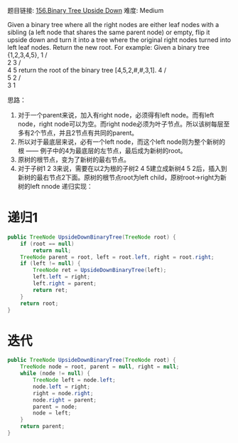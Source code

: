 题目链接: [156.Binary Tree Upside Down][1]
难度: Medium

Given a binary tree where all the right nodes are either leaf nodes with a sibling (a left node that shares the same parent node) or empty, flip it upside down and turn it into a tree where the original right nodes turned into left leaf nodes. Return the new root.
For example:
Given a binary tree {1,2,3,4,5},
    1
   / \
  2   3
 / \
4   5
return the root of the binary tree [4,5,2,#,#,3,1].
   4
  / \
 5   2
    / \
   3   1  

思路：
1. 对于一个parent来说，加入有right node，必须得有left node。而有left node，right node可以为空。而right node必须为叶子节点。所以该树每层至多有2个节点，并且2节点有共同的parent。
2. 所以对于最底层来说，必有一个left node，而这个left node则为整个新树的根 —— 例子中的4为最底层的左节点，最后成为新树的root。
3. 原树的根节点，变为了新树的最右节点。
3. 对于子树1 2 3来说，需要在以2为根的子树2 4 5建立成新树4 5 2后，插入到新树的最右节点2下面。原树的根节点root为left child，原树root->right为新树的left nnode
递归实现：

# 递归1
```java
public TreeNode UpsideDownBinaryTree(TreeNode root) {  
    if (root == null)  
        return null;  
    TreeNode parent = root, left = root.left, right = root.right;  
    if (left != null) {  
        TreeNode ret = UpsideDownBinaryTree(left);  
        left.left = right;  
        left.right = parent;  
        return ret;  
    }  
    return root;  
}  
```

# 迭代
```java
public TreeNode UpsideDownBinaryTree(TreeNode root) {  
    TreeNode node = root, parent = null, right = null;  
    while (node != null) {  
        TreeNode left = node.left;  
        node.left = right;  
        right = node.right;  
        node.right = parent;  
        parent = node;  
        node = left;  
    }  
    return parent;  
}
```

[1]: https://leetcode.com/problems/binary-tree-upside-down/